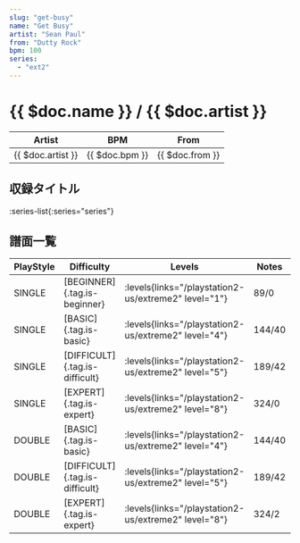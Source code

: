 ```yaml
---
slug: "get-busy"
name: "Get Busy"
artist: "Sean Paul"
from: "Dutty Rock"
bpm: 100
series:
  - "ext2"
---
```


# {{ $doc.name }} / {{ $doc.artist }}

|Artist|BPM|From|
|------|---|----|
|{{ $doc.artist }}|{{ $doc.bpm }}|{{ $doc.from }}|

## 収録タイトル

:series-list{:series="series"}

## 譜面一覧

|PlayStyle|Difficulty|Levels|Notes|Movie|
|---------|----------|------|-----|-----|
|SINGLE|[BEGINNER]{.tag.is-beginner}| :levels{links="/playstation2-us/extreme2" level="1"}|89/0||
|SINGLE|[BASIC]{.tag.is-basic}| :levels{links="/playstation2-us/extreme2" level="4"}|144/40||
|SINGLE|[DIFFICULT]{.tag.is-difficult}| :levels{links="/playstation2-us/extreme2" level="5"}|189/42||
|SINGLE|[EXPERT]{.tag.is-expert}| :levels{links="/playstation2-us/extreme2" level="8"}|324/0||
|DOUBLE|[BASIC]{.tag.is-basic}| :levels{links="/playstation2-us/extreme2" level="4"}|144/40||
|DOUBLE|[DIFFICULT]{.tag.is-difficult}| :levels{links="/playstation2-us/extreme2" level="5"}|189/42||
|DOUBLE|[EXPERT]{.tag.is-expert}| :levels{links="/playstation2-us/extreme2" level="8"}|324/2||
